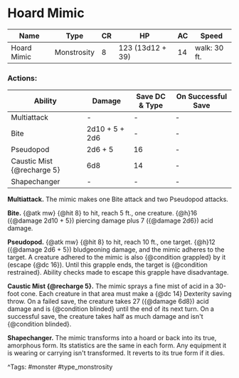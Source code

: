 # Hoard Mimic

| Name | Type | CR | HP | AC | Speed |
|------|------|----|----|----|-------|
| Hoard Mimic | Monstrosity | 8 | 123 (13d12 + 39) | 14 | walk: 30 ft. |

### Actions:

| Ability | Damage | Save DC & Type | On Successful Save |
|---------|--------|----------------|--------------------|
| Multiattack | - | - | - |
| Bite | 2d10 + 5 + 2d6 | - | - |
| Pseudopod | 2d6 + 5 | 16 | - |
| Caustic Mist {@recharge 5} | 6d8 | 14 | - |
| Shapechanger | - | - | - |


**Multiattack.** The mimic makes one Bite attack and two Pseudopod attacks.

**Bite.** {@atk mw} {@hit 8} to hit, reach 5 ft., one creature. {@h}16 ({@damage 2d10 + 5}) piercing damage plus 7 ({@damage 2d6}) acid damage.

**Pseudopod.** {@atk mw} {@hit 8} to hit, reach 10 ft., one target. {@h}12 ({@damage 2d6 + 5}) bludgeoning damage, and the mimic adheres to the target. A creature adhered to the mimic is also {@condition grappled} by it (escape {@dc 16}). Until this grapple ends, the target is {@condition restrained}. Ability checks made to escape this grapple have disadvantage.

**Caustic Mist {@recharge 5}.** The mimic sprays a fine mist of acid in a 30-foot cone. Each creature in that area must make a {@dc 14} Dexterity saving throw. On a failed save, the creature takes 27 ({@damage 6d8}) acid damage and is {@condition blinded} until the end of its next turn. On a successful save, the creature takes half as much damage and isn't {@condition blinded}.

**Shapechanger.** The mimic transforms into a hoard or back into its true, amorphous form. Its statistics are the same in each form. Any equipment it is wearing or carrying isn't transformed. It reverts to its true form if it dies.

^Tags: #monster #type_monstrosity